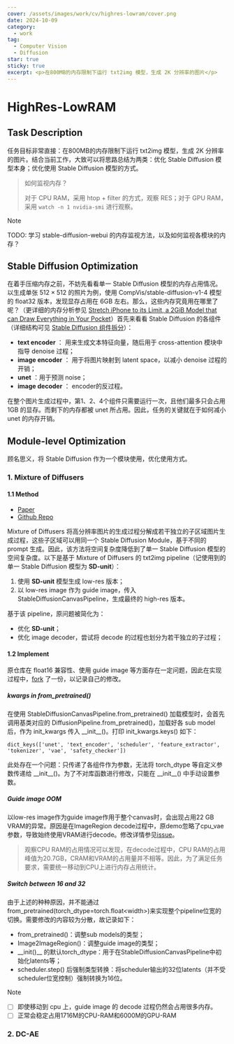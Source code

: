 ```yaml
---
cover: /assets/images/work/cv/highres-lowram/cover.png
date: 2024-10-09
category:
  - work
tag:
  - Computer Vision
  - Diffusion
star: true
sticky: true
excerpt: <p>在800MB的内存限制下运行 txt2img 模型，生成 2K 分辨率的图片</p>
---
```


# HighRes-LowRAM

## Task Description

任务目标非常直接：在800MB的内存限制下运行 txt2img 模型，生成 2K 分辨率的图片。结合当前工作，大致可以将思路总结为两类：优化 Stable Diffusion 模型本身；优化使用 Stable Diffusion 模型的方式。

> 如何监视内存？
>
> 对于 CPU RAM，采用 htop + filter 的方式，观察 RES；对于 GPU RAM，采用 `watch -n 1 nvidia-smi` 进行观察。

> [!note]
>
> TODO: 学习 stable-diffusion-webui 的内存监视方法，以及如何监视各模块的内存？

## Stable Diffusion Optimization

在着手压缩内存之前，不妨先看看单一 Stable Diffusion 模型的内存占用情况。以生成单张 $512 \times 512$ 的照片为例，使用 CompVis/stable-diffusion-v1-4 模型的 float32 版本，发现显存占用在 6GB 左右。那么，这些内存究竟用在哪里了呢？（更详细的内存分析参见 [Stretch iPhone to its Limit, a 2GiB Model that can Draw Everything in Your Pocket](https://liuliu.me/eyes/stretch-iphone-to-its-limit-a-2gib-model-that-can-draw-everything-in-your-pocket/)）首先来看看 Stable Diffusion 的各组件（详细结构可见 [Stable Diffusion 组件拆分](/todo.md)）：

- **text encoder** ： 用来生成文本特征向量，随后用于 cross-attention 模块中指导 denoise 过程；
- **image encoder** ： 用于将图片映射到 latent space，以减小 denoise 过程的开销；
- **unet** ：用于预测 noise；
- **image decoder** ： encoder的反过程。

在整个图片生成过程中，第1、2、4个组件只需要运行一次，且他们最多只会占用 1GB 的显存。而剩下的内存都被 unet 所占用。因此，任务的关键就在于如何减小 unet 的内存开销。

## Module-level Optimization

顾名思义，将 Stable Diffusion 作为一个模块使用，优化使用方式。

### 1. Mixture of Diffusers

#### 1.1 Method

- <i class="fa-solid fa-newspaper"></i> [Paper](https://arxiv.org/abs/2302.02412)
- <i class="fa-brands fa-github"></i> [Github Repo](https://github.com/albarji/mixture-of-diffusers)

Mixture of Diffusers 将高分辨率图片的生成过程分解成若干独立的子区域图片生成过程，这些子区域可以用同一个 Stable Diffusion Module，基于不同的 prompt 生成。因此，该方法将空间复杂度降低到了单一 Stable Diffusion 模型的空间复杂度。以下是基于 Mixture of Diffusers 的 txt2img pipeline（记使用到的单一 Stable Diffusion 模型为 **SD-unit**）：

1. 使用 **SD-unit** 模型生成 low-res 版本；
2. 以 low-res image 作为 guide image，传入 StableDiffusionCanvasPipeline，生成最终的 high-res 版本。

基于该 pipeline，原问题被简化为：

- 优化 **SD-unit**；
- 优化 image decoder，尝试将 decode 的过程也划分为若干独立的子过程；

#### 1.2 Implement

原仓库在 float16 兼容性、使用 guide image 等方面存在一定问题，因此在实现过程中，[fork](https://github.com/zhangmxxx/mixture-of-diffusers) 了一份，以记录自己的修改。

##### kwargs in from_pretrained()

在使用 StableDiffusionCanvasPipeline.from_pretrained() 加载模型时，会首先调用基类对应的 DiffusionPipeline.from_pretrained()，加载好各 sub model 后，作为 init_kwargs 传入 \_\_init\_\_()。打印 init_kwargs.keys() 如下：

```
dict_keys(['unet', 'text_encoder', 'scheduler', 'feature_extractor', 'tokenizer', 'vae', 'safety_checker'])
```

此处存在一个问题：只传递了各组件作为参数，无法将 torch_dtype 等自定义参数传递给 \_\_init\_\_()。为了不对库函数进行修改，只能在 \_\_init\_\_() 中手动设置参数。

##### Guide image OOM

以low-res image作为guide image作用于整个canvas时，会出现占用22 GB VRAM的异常。原因是在ImageRegion decode过程中，原demo忽略了cpu_vae参数，导致始终使用VRAM进行decode。修改详情参见[issue](https://github.com/albarji/mixture-of-diffusers/issues/17)。

> 观察CPU RAM的占用情况可以发现，在decode过程中，CPU RAM的占用峰值为20.7GB，CRAM和VRAM的占用量并不相等。因此，为了满足任务要求，需要统一移动到CPU上进行内存占用统计。

##### Switch between 16 and 32

由于上述的种种原因，并不能通过 from_pretrained(torch_dtype=torch.float\<width\>)来实现整个pipeline位宽的切换。需要修改的内容较为分散，故记录如下：

- from_pretrained()：调整sub models的类型；
- Image2ImageRegion()：调整guide image的类型；
- \_\_init()\_\_ 的默认torch_dtype：用于在StableDiffusionCanvasPipeline中初始化latents等；
- scheduler.step() 后强制类型转换：将scheduler输出的32位latents（并不受scheduler位宽控制）强制转换为16位。

> [!note]
>
> - [ ] 即使移动到 cpu 上，guide image 的 decode 过程仍然会占用很多内存。
> - [ ] 正常会稳定占用1716M的CPU-RAM和6000M的GPU-RAM



### 2. DC-AE

